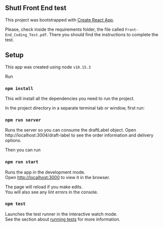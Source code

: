 ## Shutl Front End test

This project was bootstrapped with [Create React App](https://github.com/facebook/create-react-app).

Please, check inside the requirements folder, the file called ```Front-End_Coding_Test.pdf```. There you should find the instructions to complete the test.

## Setup

This app was created using node ```v10.15.3```

Run
### `npm install`
This will install all the dependencies you need to run the project.


In the project directory in a separate terminal tab or window, first run:
### `npm run server`
Runs the server so you can consume the draftLabel object. Open http://localhost:3004/draft-label to see the order information and delivery options.


Then you can run
### `npm run start`
Runs the app in the development mode.<br>
Open [http://localhost:3000](http://localhost:3000) to view it in the browser.

The page will reload if you make edits.<br>
You will also see any lint errors in the console.

### `npm test`

Launches the test runner in the interactive watch mode.<br>
See the section about [running tests](https://facebook.github.io/create-react-app/docs/running-tests) for more information.
